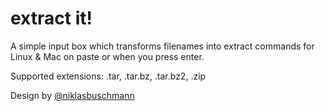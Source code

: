# extract it!
A simple input box which transforms filenames into extract commands for Linux & Mac on paste or when you press enter.

Supported extensions: .tar, .tar.bz, .tar.bz2, .zip

Design by [@niklasbuschmann](https://github.com/niklasbuschmann)
